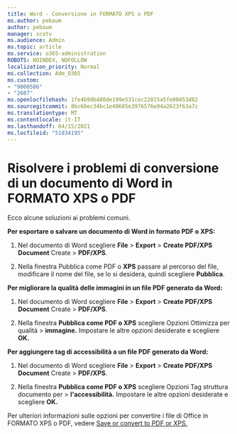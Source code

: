 ```yaml
---
title: Word - Conversione in FORMATO XPS o PDF
ms.author: pebaum
author: pebaum
manager: scotv
ms.audience: Admin
ms.topic: article
ms.service: o365-administration
ROBOTS: NOINDEX, NOFOLLOW
localization_priority: Normal
ms.collection: Adm_O365
ms.custom:
- "9000586"
- "2687"
ms.openlocfilehash: 1fe4b99b480de199e531cec22015a5fe00453d82
ms.sourcegitcommit: 8bc60ec34bc1e40685e3976576e04a2623f63a7c
ms.translationtype: MT
ms.contentlocale: it-IT
ms.lasthandoff: 04/15/2021
ms.locfileid: "51834195"
---
```

# <a name="resolve-issues-converting-a-word-document-to-xps-or-pdf"></a>Risolvere i problemi di conversione di un documento di Word in FORMATO XPS o PDF

Ecco alcune soluzioni ai problemi comuni. 

**Per esportare o salvare un documento di Word in formato PDF o XPS:**

1. Nel documento di Word scegliere **File**  >  **Export**  >  **Create PDF/XPS Document** Create  >  **PDF/XPS**.

2. Nella finestra Pubblica come PDF o **XPS** passare al percorso del file, modificare il nome del file, se lo si desidera, quindi scegliere **Pubblica**.

**Per migliorare la qualità delle immagini in un file PDF generato da Word:**

1. Nel documento di Word scegliere **File**  >  **Export**  >  **Create PDF/XPS Document** Create  >  **PDF/XPS**.

2. Nella finestra **Pubblica come PDF o XPS** scegliere Opzioni Ottimizza per qualità   >  **immagine.** Impostare le altre opzioni desiderate e scegliere **OK.** 

**Per aggiungere tag di accessibilità a un file PDF generato da Word:**
 
1. Nel documento di Word scegliere **File**  >  **Export**  >  **Create PDF/XPS Document** Create  >  **PDF/XPS**.

2. Nella finestra **Pubblica come PDF o XPS** scegliere Opzioni Tag struttura documento per   >  **l'accessibilità.** Impostare le altre opzioni desiderate e scegliere **OK.**

Per ulteriori informazioni sulle opzioni per convertire i file di Office in FORMATO XPS o PDF, vedere [Save or convert to PDF or XPS.](https://support.office.com/article/d85416c5-7d77-4fd6-a216-6f4bf7c7c110)